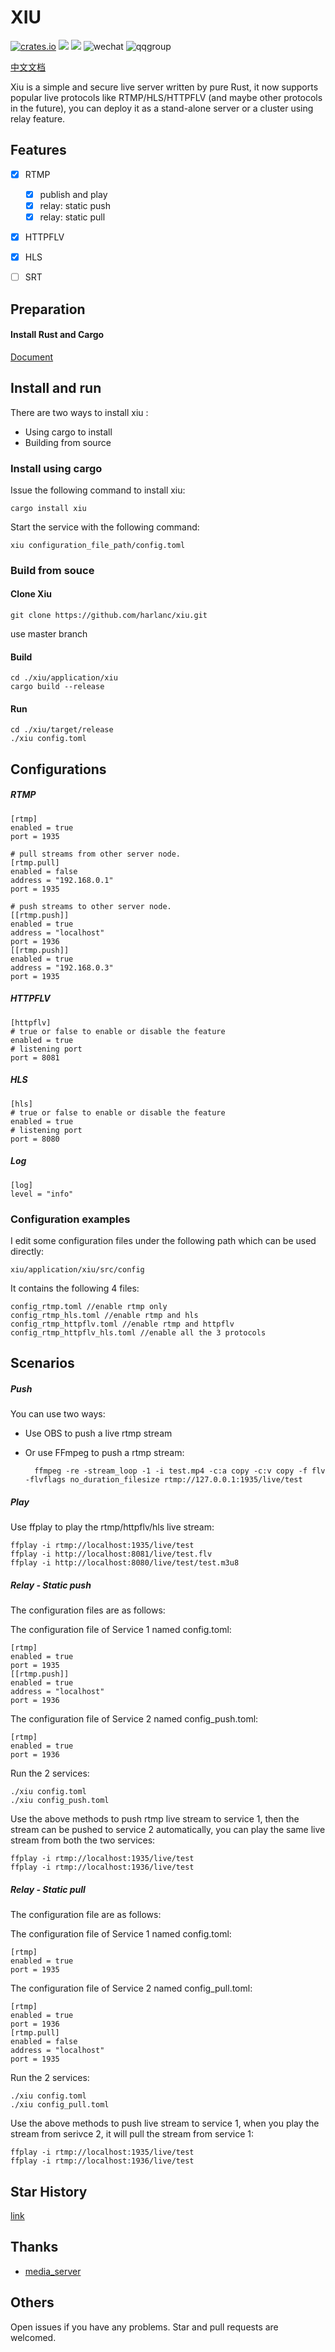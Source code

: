 # XIU


[![crates.io](https://img.shields.io/crates/v/xiu.svg)](https://crates.io/crates/xiu)
[![](https://app.travis-ci.com/harlanc/xiu.svg?branch=master)](https://app.travis-ci.com/github/harlanc/xiu)
[![](https://img.shields.io/discord/894502149764034560?logo=discord)](https://discord.gg/gS5wBRtpcB)
![wechat](https://img.shields.io/:微信-harlancc-blue.svg)
![qqgroup](https://img.shields.io/:QQ群-24893069-blue.svg)

[中文文档](https://github.com/harlanc/xiu/blob/master/README_CN.md)

Xiu is a simple and secure live server written by pure Rust, it now supports popular live protocols like RTMP/HLS/HTTPFLV (and maybe other protocols in the future), you can deploy it as a stand-alone server or a cluster using relay feature.

## Features

- [x] RTMP
  - [x] publish and play 
  - [x] relay: static push
  - [x] relay: static pull
- [x] HTTPFLV
- [x] HLS
- [ ] SRT


## Preparation
#### Install Rust and Cargo

[Document](https://doc.rust-lang.org/cargo/getting-started/installation.html)

## Install and run 

There are two ways to install xiu :
 
 - Using cargo to install
 - Building from source


### Install using cargo

Issue the following command to install xiu:

    cargo install xiu
Start the service with the following command:

    xiu configuration_file_path/config.toml
    
### Build from souce

#### Clone Xiu

    git clone https://github.com/harlanc/xiu.git
    
use master branch
    
#### Build

    cd ./xiu/application/xiu
    cargo build --release
#### Run

    cd ./xiu/target/release
    ./xiu config.toml
    
## Configurations

##### RTMP
    [rtmp]
    enabled = true
    port = 1935

    # pull streams from other server node.
    [rtmp.pull]
    enabled = false
    address = "192.168.0.1"
    port = 1935

    # push streams to other server node.
    [[rtmp.push]]
    enabled = true
    address = "localhost"
    port = 1936
    [[rtmp.push]]
    enabled = true
    address = "192.168.0.3"
    port = 1935
    
##### HTTPFLV

    [httpflv]
    # true or false to enable or disable the feature
    enabled = true
    # listening port
    port = 8081

##### HLS
    [hls]
    # true or false to enable or disable the feature
    enabled = true
    # listening port
    port = 8080

##### Log

    [log]
    level = "info"
    
### Configuration examples

I edit some configuration files under the following path which can be used directly:

    xiu/application/xiu/src/config

It contains the following 4 files:

    config_rtmp.toml //enable rtmp only
    config_rtmp_hls.toml //enable rtmp and hls
    config_rtmp_httpflv.toml //enable rtmp and httpflv
    config_rtmp_httpflv_hls.toml //enable all the 3 protocols

    

    
## Scenarios

##### Push

You can use two ways:

- Use OBS to push a live rtmp stream
- Or use FFmpeg to push a rtmp stream:
     
        ffmpeg -re -stream_loop -1 -i test.mp4 -c:a copy -c:v copy -f flv -flvflags no_duration_filesize rtmp://127.0.0.1:1935/live/test


##### Play

Use ffplay to play the rtmp/httpflv/hls live stream:

    ffplay -i rtmp://localhost:1935/live/test
    ffplay -i http://localhost:8081/live/test.flv
    ffplay -i http://localhost:8080/live/test/test.m3u8
    
##### Relay - Static push

The configuration files are as follows:

The configuration file of Service 1 named config.toml:

    [rtmp]
    enabled = true
    port = 1935
    [[rtmp.push]]
    enabled = true
    address = "localhost"
    port = 1936
    
The configuration file of Service 2 named config_push.toml:

    [rtmp]
    enabled = true
    port = 1936

Run the 2 services:

    ./xiu config.toml
    ./xiu config_push.toml


Use the above methods to push rtmp live stream to service 1, then the stream can be pushed to service 2 automatically, you can play the same live stream from both the two services:

    ffplay -i rtmp://localhost:1935/live/test
    ffplay -i rtmp://localhost:1936/live/test


    
##### Relay - Static pull

The configuration file are as follows:

The configuration file of Service 1 named config.toml:

    [rtmp]
    enabled = true
    port = 1935

 
The configuration file of Service 2 named config_pull.toml:

    [rtmp]
    enabled = true
    port = 1936
    [rtmp.pull]
    enabled = false
    address = "localhost"
    port = 1935

Run the 2 services:

    ./xiu config.toml
    ./xiu config_pull.toml

Use the above methods to push live stream to service 1, when you play the stream from serivce 2, it will pull the stream from service 1:

    ffplay -i rtmp://localhost:1935/live/test
    ffplay -i rtmp://localhost:1936/live/test
## Star History

[link](https://star-history.t9t.io/#harlanc/xiu)

## Thanks

 - [media_server](https://github.com/ireader/media-server.git)

## Others

Open issues if you have any problems. Star and pull requests are welcomed.
 
